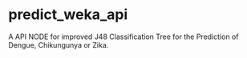 # predict_weka_api
A API NODE for improved J48 Classification Tree for the Prediction of Dengue, Chikungunya or Zika.

